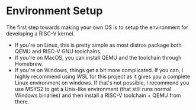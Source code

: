# Environment Setup
The first step towards making your own OS is to setup the environment for developing a RISC-V kernel.

- If you're on Linux, this is pretty simple as most distros package both QEMU and RISC-V GNU toolchains.
- If you're on MacOS, you can install QEMU and the toolchain through Homebrew.
- If you're on Windows, things get a bit more complicated. If you can, I highly recommend using WSL for this project as it gives you a complete Linux environment on windows. 
If that's not possible, I recommend you use MSYS2 to get a Unix-like environment (that still runs normal Windows binaries) and then install a RISC-V toolchain + QEMU from there.
